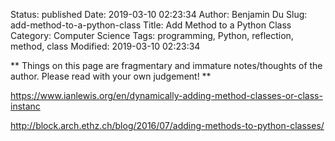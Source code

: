 Status: published
Date: 2019-03-10 02:23:34
Author: Benjamin Du
Slug: add-method-to-a-python-class
Title: Add Method to a Python Class
Category: Computer Science
Tags: programming, Python, reflection, method, class
Modified: 2019-03-10 02:23:34

**
Things on this page are fragmentary and immature notes/thoughts of the author.
Please read with your own judgement!
**

https://www.ianlewis.org/en/dynamically-adding-method-classes-or-class-instanc

http://block.arch.ethz.ch/blog/2016/07/adding-methods-to-python-classes/
